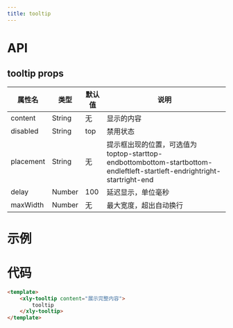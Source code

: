 ```yaml
---
title: tooltip
---
```


# API

## tooltip props

| 属性名    | 类型   | 默认值 | 说明                                                                                                                     |
| --------- | ------ | ------ | ------------------------------------------------------------------------------------------------------------------------ |
| content   | String | 无     | 显示的内容                                                                                                               |
| disabled  | String | top    | 禁用状态                                                                                                                 |
| placement | String | 无     | 提示框出现的位置，可选值为toptop-starttop-endbottombottom-startbottom-endleftleft-startleft-endrightright-startright-end |
| delay     | Number | 100    | 延迟显示，单位毫秒                                                                                                       |
| maxWidth  | Number | 无     | 最大宽度，超出自动换行                                                                                                   |

# 示例

<template>
    <div style="padding-top: 40px;">
        <xly-tooltip placement='right' content="展示完整内容">
            tooltip
        </xly-tooltip>
    </div>
</template>

# 代码
```html
<template>
    <xly-tooltip content="展示完整内容">
        tooltip
    </xly-tooltip>
</template>
```